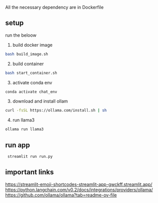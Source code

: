 All the necessary dependency are in Dockerfile
## setup
run the beloow 
1. build docker image
```bash
bash build_image.sh 
```

2. build container
```bash
bash start_container.sh 
```

3. activate conda env
```bash
conda activate chat_env
 ```

3. download and install ollam
```bash
curl -fsSL https://ollama.com/install.sh | sh
 ```

4. run llama3
```bash
ollama run llama3
```

## run app
```bash
 streamlit run run.py
 ```

## important links
https://streamlit-emoji-shortcodes-streamlit-app-gwckff.streamlit.app/
https://python.langchain.com/v0.2/docs/integrations/providers/ollama/
https://github.com/ollama/ollama?tab=readme-ov-file
